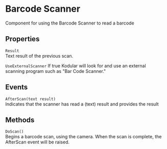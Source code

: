 # Barcode Scanner

Component for using the Barcode Scanner to read a barcode  

## Properties  
`Result`  
Text result of the previous scan.  

`UseExternalScanner`
If true Kodular will look for and use an external scanning program        such as "Bar Code Scanner."

## Events  
`AfterScan(text result)`  
Indicates that the scanner has read a (text) result and provides the result  

## Methods  
`DoScan()`    
Begins a barcode scan, using the camera. When the scan is complete, the AfterScan event will be raised.  
